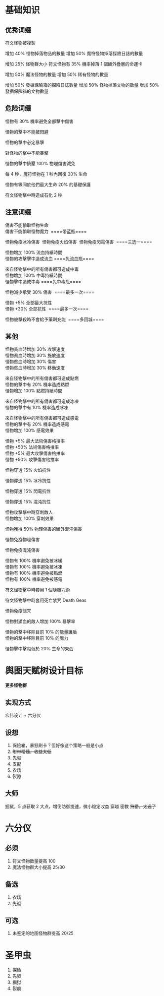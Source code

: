 
# 基础知识

## 优秀词缀

符文怪物被複製

增加 40% 怪物掉落物品的數量
增加 50% 魔符怪物掉落探險日誌的數量

增加 25% 怪物群大小
符文怪物有 35% 機率掉落 1 個額外疊層的命運卡

增加 50% 魔法怪物的數量
增加 50% 稀有怪物的數量

增加 50% 發掘保險箱的探險日誌數量
增加 50% 怪物掉落文物的數量
增加 50% 發掘保險箱的文物數量

## 危险词缀

怪物有 30% 機率避免全部擊中傷害 

怪物的擊中不能被閃避 

怪物的擊中必定暴擊 

對怪物的擊中不能暴擊 

怪物的擊中鎮壓 100% 物理傷害減免 

每 4 秒，魔符怪物在 1 秒內回復 30% 生命 

怪物有等同於他們最大生命 20% 的基礎保護 

符文怪物擊中時造成石化 2 秒 

## 注意词缀

傷害不能偷取怪物生命  
傷害不能偷取怪物魔力 
====带蓝瓶====

怪物免疫冰冷傷害 
怪物免疫火焰傷害 
怪物免疫閃電傷害 
====三选一====

怪物增加 100% 流血持續時間  
怪物的攻擊擊中造成流血
====免流血瓶====

來自怪物擊中的所有傷害都可造成中毒  
怪物增加 100% 中毒持續時間  
怪物擊中造成中毒
====免中毒瓶====

怪物減少承受 30% 傷害 
====最多一次====

怪物 +5% 全部最大抗性  
怪物 +30% 全部抗性 
====最多一次====

怪物被擊殺時不會給予藥劑充能 
====多回城====

## 其他

怪物貧血時增加 30% 攻擊速度  
怪物貧血時增加 30% 施放速度  
怪物貧血時增加 30% 傷害  
怪物貧血時增加 30% 移動速度 

來自怪物擊中的所有傷害都可造成點燃  
怪物的擊中有 20% 機率造成點燃  
怪物增加 100% 點燃持續時間 

來自怪物擊中的所有傷害都可造成冰凍  
怪物的擊中有 10% 機率造成冰凍 

來自怪物擊中的所有傷害都可造成感電  
怪物的擊中有 20% 機率造成感電  
怪物增加 100% 感電效果 

怪物 +5% 最大法術傷害格擋率  
怪物 +50% 法術傷害格擋率  
怪物 +5% 最大攻擊傷害格擋率  
怪物 +50% 攻擊傷害格擋率 

怪物穿透 15% 火焰抗性 

怪物穿透 15% 冰冷抗性 

怪物穿透 15% 閃電抗性 

怪物穿透 15% 混沌抗性 

怪物攻擊擊中時穿刺敵人  
怪物增加 100% 穿刺效果 

怪物獲得 50% 物理傷害的額外混沌傷害 

怪物免疫物理傷害 

怪物免疫混沌傷害 

怪物有 100% 機率避免被冰緩  
怪物有 100% 機率避免被冰凍  
怪物有 100% 機率避免被點燃  
怪物有 100% 機率避免被感電 

符文怪物擊中時套用 1 個隨機咒術 

符文怪物擊中時套用死亡禁咒 Death Geas

怪物免疫詛咒 

怪物對滿血的敵人增加 100% 暴擊率 

怪物的擊中移除目前 10% 的能量護盾  
怪物的擊中移除目前 10% 的魔力 

怪物擊中擊殺低於 20% 生命的東西

# 舆图天赋树设计目标

**更多怪物群**

## 实现方式

宏伟设计 + 六分仪

## 设想

1. 保险箱，暴怒刷卡？但好像这个策略一般是小点
2. ~~附带精髓，收益太低~~
3. 先驱
4. 支配
5. 农场
6. 裂隙

## 大师

掘狱，5 点获取 2 大点，增伤防御提速，微小稳定收益
穿越
密教
~~狩猎，太远了~~

# 六分仪

## 必须

1. 符文怪物数量提高 100
2. 魔法怪物群大小提高 25/30

## 备选

1. 农场
2. 先驱

## 可选

1. 未鉴定的地图怪物群提高 20/25

# 圣甲虫

1. 探险
2. 先驱
3. 掘狱
4. 裂痕

